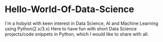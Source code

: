 # Hello-World-Of-Data-Science
I'm a hobyist with keen interest in Data Science, AI and Machine Learning using Python(2.x/3.x) 
Here to have fun with short Data Science projects/code snippets in Python, which I would like to share with all.

